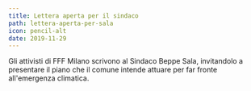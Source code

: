 ```yaml
---
title: Lettera aperta per il sindaco
path: lettera-aperta-per-sala
icon: pencil-alt
date: 2019-11-29
---
```


Gli attivisti di FFF Milano scrivono al Sindaco Beppe Sala, invitandolo a presentare il piano che il comune intende attuare per far fronte all'emergenza climatica.

